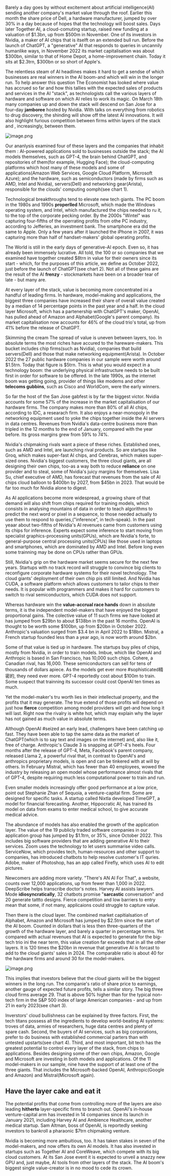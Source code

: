 Barely a day goes by without excitement about artificial intelligence(AI) sending another company's market value through the roof. Earlier this month the share price of Dell, a hardware manufacturer, jumped by over 30% in a day because of hopes that the technology will boost sales. Days later Together AI, a cloud-comuting startup, raised new funding at a valuation of $1.3bn, up from $500m in November. One of its investors in Nvidia, a maker of AI chips that is itselft on an extended bull run. Before the launch of ChatGPT, a "generative" AI that responds to queries in uncannily humanlike ways, in November 2022 its market capitalisation was about $300bn, similar to that of Home Depot, a home-improvement chain. Today it sits at $2.3trn, $300bn or so short of Apple's.

The relentless steam of AI headlines makes it hard to get a sendse of which businesses are real  winners in the AI boom-and which will win in the longer run. To help answer this question The Economist has looked where value has accrued so far and how this tallies with the expected sales of products and services in the AI "stack", as technologists call the various layers of hardware and software on which AI relies to work its magic. On March 18th many companies up and down the stack will descend on San Jose for a four-day **jamboree** hosted by Nvidia. With talks on everything from robotics to drug discovery, the shinding will show off the latest AI innovations. It will also highlight furious competition between firms within layers of the stack and , increasingly, between them.

![image.png](https://s2.loli.net/2024/03/19/7RunNOIczJyPe5l.png)

Our ananlysis examined four of these layers and the companies that inhabit them : AI-powered applications sold to businesses outside the stack; the AI models themselves, such as GPT-4, the brain behind ChatGPT, and repositories of them(for example, Hugging Face); the cloud-computing platforms which host many of these models and some of applications(Amazon Web Services, Google Cloud Platform, Microsoft Azure); and the hardware, such as semiconductors (made by firms such as AMD, Intel and Nvidia), servers(Dell) and networking gear(Arista), responsible for the clouds' computing oomph(see chart 1).

Technological breakthroughs tend to elevate new tech giants. The PC boom in the 1980s and 1990s **properlled** Microsoft, which made the Windows operating system, and Intel, which manufactured the chips needed to ru it, to the top of the corporate pecking order. By the 2000s "Wintel" was capturing four-fifths of the operrating profits from othe PC industry, according to Jefferies, an investment bank. The smartphone era did the same to Apple. Only a few years after it launched the iPhone in 2007, it was capturing more than half of handset-makers' global operating profits.

The World is still in the early days of generative-AI epoch. Even so, it has already been immensely lucrative. All told, the 100 or so companies that we examined have together created $8trn in value for their owners since its start - which, for the purposes of this article, we define as October 2022, just before the launch of ChatGPT(see chart 2). Not all of these gains are the result of the AI **frenzy** - stockmarkets have been on a broader tear of late - but many are.

At every layer of the stack, value is becoming more concentrated ini a handful of leading firms. In hardware, model-making and applications, the biggest three companies have increased their share of overall value created by a median of 14 percentage points in the past year and a half. In the cloud layer Microsoft, which has a partenership with ChatGPT's maker, OpenAI, has pulled ahead of Amazon and Alphabet(Google's parent company). Its market capitalisation now accounts for 46% of the cloud trio's total, up from 41% before the release of ChatGPT.

Skimming the cream 
The spread of value is uneven between layers, too. In absolute terms the most riches have accured to the hareware-makers. This bucket includes chip firms(such as Nvidia), companies that build servers(Dell) and those that make networking equipment(Arista). In October 2022 the 27 public hardware companies in our sample were worth around $1.5trn. Today that figure is $5trn. This is what you would expect in a technology boom: the underlying physical infrastructure needs to be built first in order for software to be offered. In the late 1990s, as the internet boom was getting going, provider of things like modems and other **telecoms gubbins**, such as Cisco and WorldCom, were the early winners.

So far the host of the San Jose gabfest is by far the biggest victor. Nvidia accounts for some 57% of the increase in the market capitalisation of our hardware firms. The company makes more than 80% of all AI chips, according to IDC, a researach firm. It also enjoys a near-monopoly in the networking equipment used to yoke the chips together inside the AI servers in data centres. Revenues from Nvidia's data-centre business more than tripled in the 12 months to the end of January, compared with the year before. Its gross margins grew from 59% to 74%.

Nvidia's chipmaking rivals want a piece of these riches. Established ones, such as AMD and Intel, are launching rival products. So are startups like Groq, which makes super-fast AI chips, and Cerebras, which makes super-sized ones. Nvidia's biggest customers, the three cloud giants, are all designing their own chips, too-as a way both to reduce **reliance** on one provider and to steal, some of Nvidia's juicy margins for themselves. Lisa Su, chief executive of AMD, has forecast that revenues from the sale of AI chips cloud balloon to $400bn by 2027, from $45bn in 2023. That would be far too much for Nvidia alone to digest.

As AI applications become more widespread, a growing share of that demand will also shift from chips required for training models, which consists in analysing mountains of data in order to teach algorithms to predict the next word or pixel in a sequence, to those needed actually to use them to respond to queries,("inference", in tech-speak). In the past yeaar about two-fifths of Nvidia's AI revenues came from customers using its chips for inference. Experts expect some inference to start moving from specialist graphics-processing units(GPUs), which are Nvidia's forte, to general-purpose central processing units(CPUs) like those used in laptops and smartphones, which are dominated by AMD and Intel. Before long even some trainning may be done on CPUs rather than GPUs.

Still, Nvidia's grip on the hardware market seems secure for the next few years. Startups with no track record will struggle to convince big clients to reconfigure corporate hardware systems for their novel technology. The cloud giants' deployment of their own chip pis still limited. And Nvidia has CUDA, a software platform which allows customers to tailor chips to their needs. It is popular with programmers and makes it hard for customers to switch to rival semiconductors, which CUDA does not support.

Whereas hardware win the **value-accrual race hands** down in absolute terms, it is the independent model-makers that have enjoyed the biggest proportional gains. The colective value of 11 such firms we have looked at has jumped from $29bn to about $138bn in the past 16 months. OpenAI is thought to be worth some $100bn, up from $20bn in October 2022. Anthropic's valuation surged from $3.4 bn in April 2022 to $18bn. Mistral, a French startup founded less than a year ago, is now worth around $2bn.

Some of that value is tied up in hardware. The startups buy piles of chips, mostly from Nvidia, in order to train models. Imbue, which like OpenAI and Anthropic is based in San Francisco, has 10,000 such chips. Cohere, a Canadian rival, has 16,000. These semiconductors can sell for tens of thousands of dollars apiece. As the models get ever more #sophisticated精密的, they need ever more. GPT-4 reportedly cost about $100m to train. Some suspect that trainning its successor could cost OpenAI ten times as much.

Yet the model-maker's tru worth lies in their intellectual property, and the profits that it may generate. The true extend of those profits will depend on just how **fierce** competition among model providers will get-and how long it will last. Right now the rivalry is white hot, which may explain why the layer has not gained as much value in absolute terms.

Although OpenAI #seized an early lead, challengers have been catching up fast. They have been able to tap the same data as the market of ChatGPT(which is to say text and images on the internet) and, also like it, free of charge. Anthropic's  Claude 3 is snapping at GPT-4's heels. Four months after the release of GPT-4, Meta, Facebook's parent company, released Llama 2, a powerful rival that, in contrast to OpenAI's and anthropics proprietary models, is open and can be tinkered with at will by others. In February Mistral, which has fewer than 40 employees, wowed the industry by releasing an open model whose performance almost rivals that of GPT-4, despite requiring much less computational power to train and run.

Even smaller models increasingly offer good performance at a low price, point out Stephanie Zhan of Sequoia, a venture-capital firm. Some are designed for specific tasks. A startup called Nixtla developed TimeGPT, a model for financial forecasting. Another, Hippocratic AI, has trained its model on data from exams to enter medical school, to give accurate medical advice.

The abundance of models has also enabled the growth of the application layer. The value of the 19 publicly traded software companies in our application group has jumped by $1.1trn, or 35%, since October 2022. This includes big software providers that are adding generative AI to their services. Zoom uses the technology to let users summarise video calls. ServiceNow, which provides tech, human-resources and other support to companies, has introduced chatbots to help resolve customer's IT quries. Adobe, maker of Photoshop, has an app called Firefly, which uses AI to edit pictures.

Newcomers are adding more variety. "There's AN AI For That", a website, counts over 12,000 applications, up from fewer than 1,000 in 2022. DeepScribe helps transcribe doctor's notes. Harvey AI assists lawyers. Mode **idiosyncratically**, 32 chatbots promise "**sarcastic** conversation" and 20 generate tattto designs. Fierce competition and low barriers to entry mean that some, if not many, applicaions could struggle to capture value.

Then there is the cloud layer. The combined market capitialsation of Alphabet, Amazon and Microsoft has jumped by $2.5trn since the start of the AI boom. Counted in dollars that is less then three-quarters of the growth of the hardware layer, and barely a quarter in percentage terms. Yet compared with actual revenues that AI is expected to generate for the big-tech trio ini the near term, this value creation far exceeds that in all the other layers. It is 120 times the $20bn in revenue that generative AI is forcast to add to the cloud giants' sales in 2024. The comparable ratio is about 40 for the hardware firms and around 30 for the model-makers.

![image.png](https://s2.loli.net/2024/03/21/yAx8DWjTLC3lwXo.png)

This implies that investors believe that the cloud giants will be the biggest winners in the long run. The companie's ratio of share price to earnings, another gauge of expected future profits, tells a similar story. The big three cloud firms average 29. That is above 50% higher than for the typical non-tech firm in the S&P 500 index of large American companies - and up from 21 in early 2023(see chart 3).

Inverstors' cloud bullishness can be explained by three factors. First, the tech titans possess all the ingredients to develop world-beating AI systems: troves of data, armies of researchers, huge data centres and plenty of spare cash. Second, the buyers of AI services, such as big corporations, prefer to do business with established commercial parters than with untested upstarts(see chart 4). Third, and most important, bit tech has the greatest potential to control every layer of the stack, from chips to applications. Besides designing some of ther own chips, Amazon, Google and Microsoft are investing in both models and applications. Of the 11 model-makers in our sample, nine have the support of at least one of the three giants. That includes the Microsoft-backed OpenAI, Anthropic(Google and Amazon) and Mistral(Microsoft again).

## Have the layer cake and eat it
The potential profits that come from controlling more of the layers are also leading **hitherto** layer-specific firms to branch out. OpenAI's in-house venture-capital arm has invested in 14 companies since its launch in January 2021, including Harvey AI and Ambience Healthcare, another medical startup. Sam Altman, boss of OpenAI, is reportedly seeking investors to bankroll a pharaonic $7trn chipmaking venture.

Nvidia is becoming more ambuitious, too. It has taken stakes in seven of the model-makers, and now offers its own AI models. It has also invested in startups such as Together AI and CoreWeave, which compete with its big cloud customers. At its San Jose event it is expected to unveil a snazzy new GPU and, just maybe, AI tools from other layers of the stack. The AI boom's biggest single value-creator is in no mood to cede its crown.

